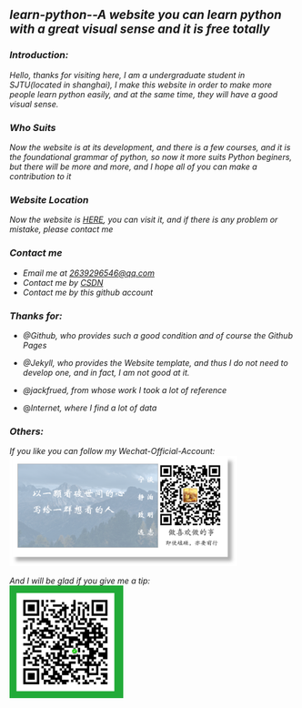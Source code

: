 ## *learn-python--A website you can learn python with a great visual sense and it is free totally*

### *Introduction:*

*Hello, thanks for visiting here, I am a undergraduate student in SJTU(located in shanghai), I make this website in order to make more people learn python easily, and at the same time, they will have a good visual sense.*

### *Who Suits*

*Now the website is at its development, and there is a few courses, and it is the foundational grammar of python, so now it more suits Python beginers, but there will be more and more, and I hope all of you can make a contribution to it*

### *Website Location*
*Now the website is  [HERE](https://cyberist-coder.github.io/learn-python/), you can visit it, and if there is any problem or mistake, please contact me*

### *Contact me*
- *Email me at 2639296546@qq.com*
- *Contact me by [CSDN](https://blog.csdn.net/weixin_44676081)*
- *Contact me by this github account*

### *Thanks for:*
- *@Github, who provides such a good condition and of course the Github Pages*

- *@Jekyll, who provides the Website template, and thus I do not need to develop one, and in fact, I am not good at it.*

- *@jackfrued, from whose work I took a lot of reference*

- @*Internet, where I find a lot of data*


### *Others:*
<div align="left">
  <i>If you like you can follow my Wechat-Official-Account:</i>
  <br/>
  
<img src="./Insert-Img/wechat-logo.png" width="400" />
  </div>
  <div align="left">
  
<i>And I will be glad if you give me a tip:</i>
  <br/>
<img src="./Insert-Img/payment.png"  width="200"/>
  </div>
